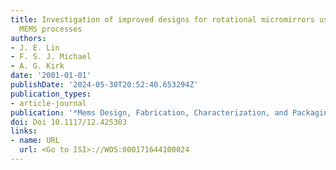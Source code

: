 ```yaml
---
title: Investigation of improved designs for rotational micromirrors using multi-user
  MEMS processes
authors:
- J. E. Lin
- F. S. J. Michael
- A. G. Kirk
date: '2001-01-01'
publishDate: '2024-05-30T20:52:40.653294Z'
publication_types:
- article-journal
publication: '*Mems Design, Fabrication, Characterization, and Packaging*'
doi: Doi 10.1117/12.425303
links:
- name: URL
  url: <Go to ISI>://WOS:000171644100024
---
```

